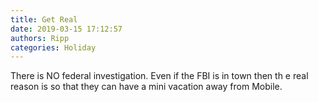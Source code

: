 ```yaml
---
title: Get Real
date: 2019-03-15 17:12:57
authors: Ripp
categories: Holiday
---
```


 There is NO federal investigation.  Even if the FBI is in town then th e real reason is so that they can have a mini vacation away from Mobile.
